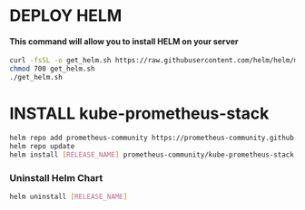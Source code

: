 # DEPLOY HELM

#### This command will allow you to install HELM on your server

```sh 
curl -fsSL -o get_helm.sh https://raw.githubusercontent.com/helm/helm/main/scripts/get-helm-3
chmod 700 get_helm.sh
./get_helm.sh

```

# INSTALL kube-prometheus-stack
```sh
helm repo add prometheus-community https://prometheus-community.github.io/helm-charts
helm repo update
helm install [RELEASE_NAME] prometheus-community/kube-prometheus-stack
```
### Uninstall Helm Chart
```sh
helm uninstall [RELEASE_NAME]
```
